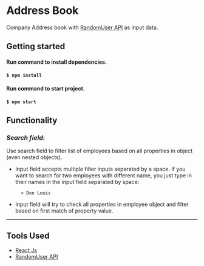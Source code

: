 # Address Book

Company Address book with [RandomUser API](https://randomuser.me) as input data.

## Getting started
#### Run command to install dependencies.
#### `$ npm install` 
#### Run command to start project.
#### `$ npm start` 

## Functionality
### ***Search field***:
Use search field to filter list of employees based on all properties in object (even nested objects).
* Input field accepts multiple filter inputs separated by a space. If you want to search for two employees with different name, you just type in their names in the input field separated by space:

		> Don Louis

* Input field will try to check all properties in employee object and filter based on first match of property value.


<!-- ### ***Sorting list***:
Press titles to sort list based on title pressed. -->


---
## Tools Used
* [React Js](https://reactjs.org/)
* [RandomUser API](https://randomuser.me)